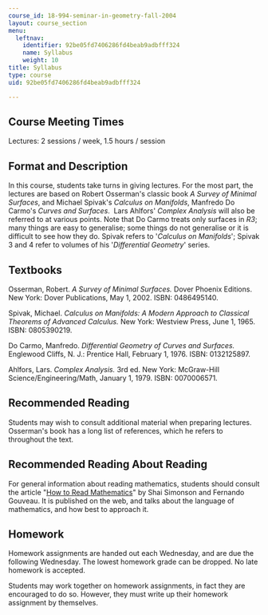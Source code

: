 ```yaml
---
course_id: 18-994-seminar-in-geometry-fall-2004
layout: course_section
menu:
  leftnav:
    identifier: 92be05fd7406286fd4beab9adbfff324
    name: Syllabus
    weight: 10
title: Syllabus
type: course
uid: 92be05fd7406286fd4beab9adbfff324

---
```


Course Meeting Times
--------------------

Lectures: 2 sessions / week, 1.5 hours / session

Format and Description
----------------------

In this course, students take turns in giving lectures. For the most part, the lectures are based on Robert Osserman's classic book _A Survey of Minimal Surfaces_, and Michael Spivak's _Calculus on Manifolds_, Manfredo Do Carmo's _Curves and Surfaces_.  Lars Ahlfors' _Complex Analysis_ will also be referred to at various points. Note that Do Carmo treats only surfaces in _R3_; many things are easy to generalise; some things do not generalise or it is difficult to see how they do. Spivak refers to '_Calculus on Manifolds_'; Spivak 3 and 4 refer to volumes of his '_Differential Geometry_' series.

Textbooks
---------

Osserman, Robert. _A Survey of Minimal Surfaces._ Dover Phoenix Editions. New York: Dover Publications, May 1, 2002. ISBN: 0486495140.

Spivak, Michael. _Calculus on Manifolds: A Modern Approach to Classical Theorems of Advanced Calculus._ New York: Westview Press, June 1, 1965. ISBN: 0805390219.

Do Carmo, Manfredo. _Differential Geometry of Curves and Surfaces._ Englewood Cliffs, N. J.: Prentice Hall, February 1, 1976. ISBN: 0132125897.

Ahlfors, Lars. _Complex Analysis._ 3rd ed. New York: McGraw-Hill Science/Engineering/Math, January 1, 1979. ISBN: 0070006571.

Recommended Reading
-------------------

Students may wish to consult additional material when preparing lectures. Osserman's book has a long list of references, which he refers to throughout the text.

Recommended Reading About Reading
---------------------------------

For general information about reading mathematics, students should consult the article "[How to Read Mathematics](http://www.stonehill.edu/compsci/History_Math/math-read.htm)" by Shai Simonson and Fernando Gouveau. It is published on the web, and talks about the language of mathematics, and how best to approach it.

Homework
--------

Homework assignments are handed out each Wednesday, and are due the following Wednesday. The lowest homework grade can be dropped. No late homework is accepted.

Students may work together on homework assignments, in fact they are encouraged to do so. However, they must write up their homework assignment by themselves.